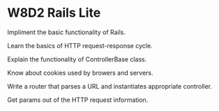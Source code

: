 # W8D2 Rails Lite

Impliment the basic functionality of Rails.

Learn the basics of HTTP request-response cycle.

Explain the functionality of ControllerBase class.

Know about cookies used by browers and servers.

Write a router that parses a URL and instantiates appropriate controller.

Get params out of the HTTP request information.